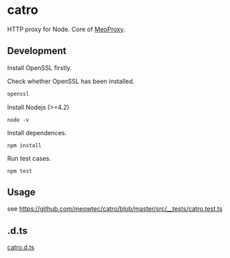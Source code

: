 # catro
HTTP proxy for Node.
Core of [MeoProxy](https://github.com/meowtec/meoproxy).

## Development
Install OpenSSL firstly.

Check whether OpenSSL has been installed.
```sh
openssl
```

Install Nodejs (>=4.2)
```
node -v
```

Install dependences.
```
npm install
```

Run test cases.
```
npm test
```

## Usage
see https://github.com/meowtec/catro/blob/master/src/__tests/catro.test.ts

## .d.ts
[catro.d.ts](https://github.com/meowtec/catro/blob/master/catro.d.ts)
